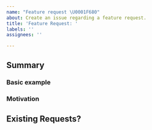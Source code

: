 ```yaml
---
name: "Feature request \U0001F680"
about: Create an issue regarding a feature request.
title: 'Feature Request: '
labels: ''
assignees: ''

---
```


<!--- Provide a general summary of this feature request in the Title above -->

## Summary
<!-- Brief explanation of the feature. -->

### Basic example
<!-- Include a basic example or relevant image here. -->

### Motivation
<!-- Why are we doing this? -->
<!-- What use cases does it support? -->
<!-- What is the expected outcome? -->

## Existing Requests?
<!-- Is there any open feature requests or pull requests for this feature? -->
